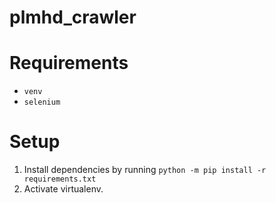 # plmhd_crawler


# Requirements
- `venv`
- `selenium`

# Setup
1. Install dependencies by running `python -m pip install -r requirements.txt`
2. Activate virtualenv.
